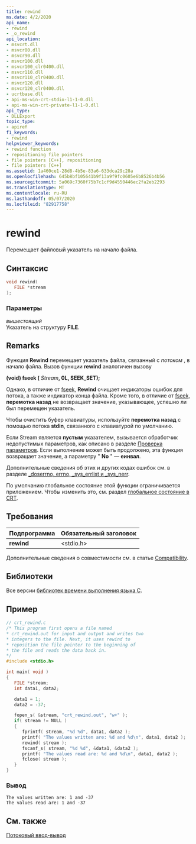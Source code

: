 ```yaml
---
title: rewind
ms.date: 4/2/2020
api_name:
- rewind
- _o_rewind
api_location:
- msvcrt.dll
- msvcr80.dll
- msvcr90.dll
- msvcr100.dll
- msvcr100_clr0400.dll
- msvcr110.dll
- msvcr110_clr0400.dll
- msvcr120.dll
- msvcr120_clr0400.dll
- ucrtbase.dll
- api-ms-win-crt-stdio-l1-1-0.dll
- api-ms-win-crt-private-l1-1-0.dll
api_type:
- DLLExport
topic_type:
- apiref
f1_keywords:
- rewind
helpviewer_keywords:
- rewind function
- repositioning file pointers
- file pointers [C++], repositioning
- file pointers [C++]
ms.assetid: 1a460ce1-28d8-4b5e-83a6-633dca29c28a
ms.openlocfilehash: 645b8bf105641b9f13a9f9fc0605e6b8526b4b56
ms.sourcegitcommit: 5a069c7360f75b7c1cf9d4550446ec2fa2eb2293
ms.translationtype: MT
ms.contentlocale: ru-RU
ms.lasthandoff: 05/07/2020
ms.locfileid: "82917758"
---
```

# <a name="rewind"></a>rewind

Перемещает файловый указатель на начало файла.

## <a name="syntax"></a>Синтаксис

```C
void rewind(
   FILE *stream
);
```

### <a name="parameters"></a>Параметры

*вышестоящий*<br/>
Указатель на структуру **FILE**.

## <a name="remarks"></a>Remarks

Функция **Rewind** перемещает указатель файла, связанный с *потоком* , в начало файла. Вызов функции **rewind** аналогичен вызову

**(void) fseek (** _Stream_**, 0L, SEEK_SET);**

Однако, в отличие от [fseek](fseek-fseeki64.md), **Rewind** очищает индикаторы ошибок для потока, а также индикатор конца файла. Кроме того, в отличие от [fseek](fseek-fseeki64.md), **перемотка назад** не возвращает значение, указывающее, успешно ли был перемещен указатель.

Чтобы очистить буфер клавиатуры, используйте **перемотка назад** с помощью потока **stdin**, связанного с клавиатурой по умолчанию.

Если Stream является **пустым** указателем, вызывается обработчик недопустимых параметров, как описано в разделе [Проверка параметров](../../c-runtime-library/parameter-validation.md). Если выполнение может быть продолжено, эта функция возвращает значение, а параметру " **No** " — **еинвал**.

Дополнительные сведения об этих и других кодах ошибок см. в разделе [_doserrno, errno, _sys_errlist и _sys_nerr](../../c-runtime-library/errno-doserrno-sys-errlist-and-sys-nerr.md).

По умолчанию глобальное состояние этой функции ограничивается приложением. Чтобы изменить это, см. раздел [глобальное состояние в CRT](../global-state.md).

## <a name="requirements"></a>Требования

|Подпрограмма|Обязательный заголовок|
|-------------|---------------------|
|**rewind**|\<stdio.h>|

Дополнительные сведения о совместимости см. в статье [Compatibility](../../c-runtime-library/compatibility.md).

## <a name="libraries"></a>Библиотеки

Все версии [библиотек времени выполнения языка C](../../c-runtime-library/crt-library-features.md).

## <a name="example"></a>Пример

```C
// crt_rewind.c
/* This program first opens a file named
* crt_rewind.out for input and output and writes two
* integers to the file. Next, it uses rewind to
* reposition the file pointer to the beginning of
* the file and reads the data back in.
*/
#include <stdio.h>

int main( void )
{
   FILE *stream;
   int data1, data2;

   data1 = 1;
   data2 = -37;

   fopen_s( &stream, "crt_rewind.out", "w+" );
   if( stream != NULL )
   {
      fprintf( stream, "%d %d", data1, data2 );
      printf( "The values written are: %d and %d\n", data1, data2 );
      rewind( stream );
      fscanf_s( stream, "%d %d", &data1, &data2 );
      printf( "The values read are: %d and %d\n", data1, data2 );
      fclose( stream );
   }
}
```

### <a name="output"></a>Вывод

```Output
The values written are: 1 and -37
The values read are: 1 and -37
```

## <a name="see-also"></a>См. также

[Потоковый ввод-вывод](../../c-runtime-library/stream-i-o.md)<br/>
